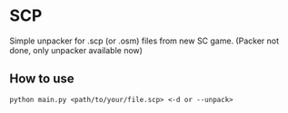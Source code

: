 # SCP

Simple unpacker for .scp (or .osm) files from new SC game. (Packer not done, only unpacker available now)

## How to use
```
python main.py <path/to/your/file.scp> <-d or --unpack>
```
